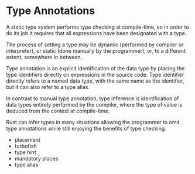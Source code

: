 # Type Annotations

A static type system performs type checking at compile-time, so in order to do its job it requires that all expressions have been designated with a type.


The process of setting a type may be dynamic (performed by compiler or interpreter), or static (done manually by the programmer), or, to a different extent, somewhere in between.

Type annotation is an explicit identification of the data type by placing the type identifiers directly on expressions in the source code. Type identifier directly refers to a named data type, with the same name as the identifier, but it can also refer to a type alias.

In contrast to manual type annotation, type inference is identification of data types entirely performed by the compiler, where the type of value is deduced from the context at compile-time.

Rust can infer types in many situations allowing the programmer to omit type annotations while still enjoying the benefits of type checking.

- placement
- turbofish
- type hint `_`
- mandatory places
- type alias

